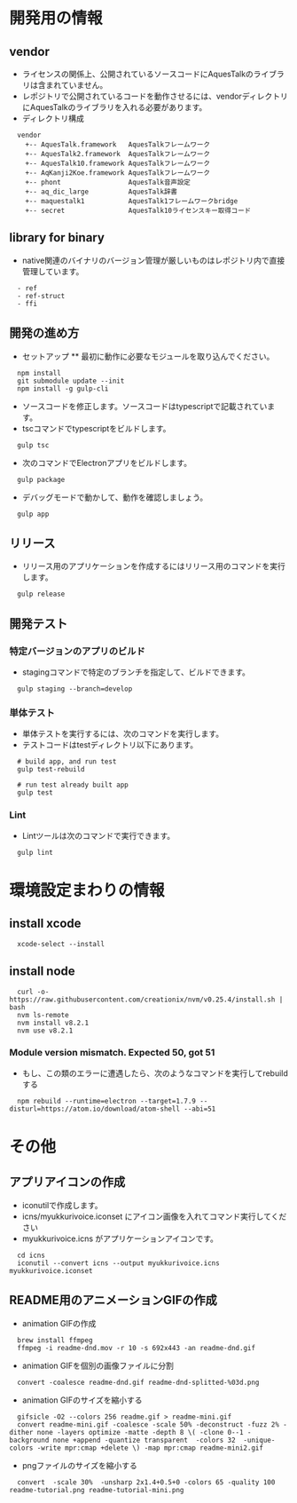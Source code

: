 # 開発用の情報
## vendor
* ライセンスの関係上、公開されているソースコードにAquesTalkのライブラリは含まれていません。
* レポジトリで公開されているコードを動作させるには、vendorディレクトリにAquesTalkのライブラリを入れる必要があります。
* ディレクトリ構成

```
  vendor
    +-- AquesTalk.framework   AquesTalkフレームワーク
    +-- AquesTalk2.framework  AquesTalkフレームワーク
    +-- AquesTalk10.framework AquesTalkフレームワーク
    +-- AqKanji2Koe.framework AquesTalkフレームワーク
    +-- phont                 AquesTalk音声設定
    +-- aq_dic_large          AquesTalk辞書
    +-- maquestalk1           AquesTalk1フレームワークbridge
    +-- secret                AquesTalk10ライセンスキー取得コード
```

## library for binary
* native関連のバイナリのバージョン管理が厳しいものはレポジトリ内で直接管理しています。

```
  - ref
  - ref-struct
  - ffi
```

## 開発の進め方
* セットアップ
** 最初に動作に必要なモジュールを取り込んでください。

```
  npm install
  git submodule update --init
  npm install -g gulp-cli
```

* ソースコードを修正します。ソースコードはtypescriptで記載されています。
* tscコマンドでtypescriptをビルドします。

```
  gulp tsc
```

* 次のコマンドでElectronアプリをビルドします。

```
  gulp package
```

* デバッグモードで動かして、動作を確認しましょう。

```
  gulp app
```

## リリース
* リリース用のアプリケーションを作成するにはリリース用のコマンドを実行します。

```
  gulp release
```

## 開発テスト
### 特定バージョンのアプリのビルド
* stagingコマンドで特定のブランチを指定して、ビルドできます。

```
  gulp staging --branch=develop
```

### 単体テスト
* 単体テストを実行するには、次のコマンドを実行します。
* テストコードはtestディレクトリ以下にあります。

```
  # build app, and run test
  gulp test-rebuild
  
  # run test already built app
  gulp test
```

### Lint
* Lintツールは次のコマンドで実行できます。

```
  gulp lint
```

# 環境設定まわりの情報
## install xcode

```
  xcode-select --install
```

## install node

```
  curl -o- https://raw.githubusercontent.com/creationix/nvm/v0.25.4/install.sh | bash
  nvm ls-remote
  nvm install v8.2.1
  nvm use v8.2.1
```

### Module version mismatch. Expected 50, got 51
* もし、この類のエラーに遭遇したら、次のようなコマンドを実行してrebuildする

```
  npm rebuild --runtime=electron --target=1.7.9 --disturl=https://atom.io/download/atom-shell --abi=51
```

# その他
## アプリアイコンの作成
* iconutilで作成します。
* icns/myukkurivoice.iconset にアイコン画像を入れてコマンド実行してください
* myukkurivoice.icns がアプリケーションアイコンです。

```
  cd icns
  iconutil --convert icns --output myukkurivoice.icns myukkurivoice.iconset
```

## README用のアニメーションGIFの作成
* animation GIFの作成

```
  brew install ffmpeg
  ffmpeg -i readme-dnd.mov -r 10 -s 692x443 -an readme-dnd.gif
```

* animation GIFを個別の画像ファイルに分割

```
  convert -coalesce readme-dnd.gif readme-dnd-splitted-%03d.png
```

* animation GIFのサイズを縮小する

```
  gifsicle -O2 --colors 256 readme.gif > readme-mini.gif
  convert readme-mini.gif -coalesce -scale 50% -deconstruct -fuzz 2% -dither none -layers optimize -matte -depth 8 \( -clone 0--1 -background none +append -quantize transparent  -colors 32  -unique-colors -write mpr:cmap +delete \) -map mpr:cmap readme-mini2.gif
```

* pngファイルのサイズを縮小する
```
  convert  -scale 30%  -unsharp 2x1.4+0.5+0 -colors 65 -quality 100 readme-tutorial.png readme-tutorial-mini.png
```


